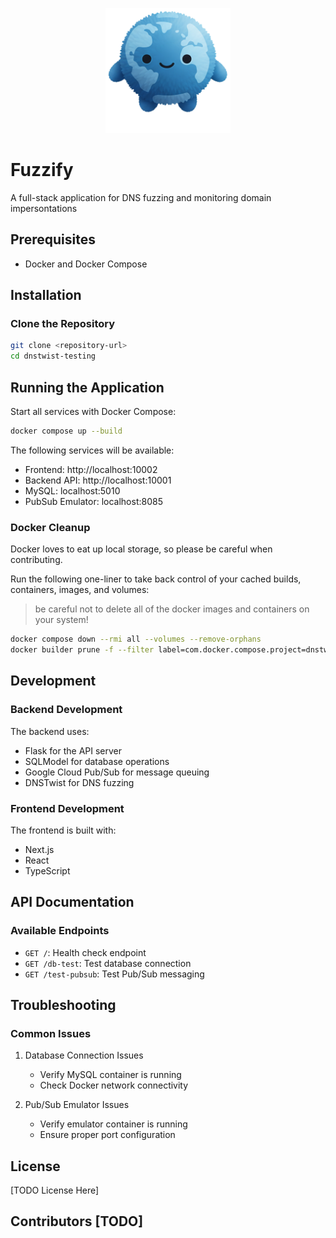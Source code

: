 
<!-- Start of Selection -->
<p align="center">
  <img src="fuzzify_logo.png" alt="Fuzzify Logo" width="200">
</p>
<!-- End of Selection -->

<!-- add shield icos -->

# Fuzzify

A full-stack application for DNS fuzzing and monitoring domain impersontations

## Prerequisites

- Docker and Docker Compose

## Installation

### Clone the Repository

```bash
git clone <repository-url>
cd dnstwist-testing
```

## Running the Application

Start all services with Docker Compose:

```bash
docker compose up --build
```

The following services will be available:
- Frontend: http://localhost:10002
- Backend API: http://localhost:10001
- MySQL: localhost:5010
- PubSub Emulator: localhost:8085

### Docker Cleanup

Docker loves to eat up local storage, so please be careful when contributing.

Run the following one-liner to take back control of your cached builds, containers, images, and volumes:

> be careful not to delete all of the docker images and containers on your system!

```bash
docker compose down --rmi all --volumes --remove-orphans
docker builder prune -f --filter label=com.docker.compose.project=dnstwist-testing
```

## Development

### Backend Development

The backend uses:
- Flask for the API server
- SQLModel for database operations
- Google Cloud Pub/Sub for message queuing
- DNSTwist for DNS fuzzing

### Frontend Development

The frontend is built with:
- Next.js
- React
- TypeScript

## API Documentation

### Available Endpoints

- `GET /`: Health check endpoint
- `GET /db-test`: Test database connection
- `GET /test-pubsub`: Test Pub/Sub messaging

## Troubleshooting

### Common Issues

1. Database Connection Issues
   - Verify MySQL container is running
   - Check Docker network connectivity

2. Pub/Sub Emulator Issues
   - Verify emulator container is running
   - Ensure proper port configuration

## License

[TODO License Here]

## Contributors [TODO]



